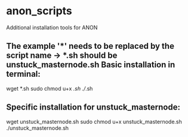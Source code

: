 # anon_scripts
Additional installation tools for ANON


The example '*' needs to be replaced by the script name -> *.sh should be unstuck_masternode.sh
Basic installation in terminal:
-------------------------------
wget *.sh
sudo chmod u+x *.sh
./*.sh


Specific installation for unstuck_masternode:
---------------------------------------------
wget unstuck_masternode.sh
sudo chmod u+x unstuck_masternode.sh
./unstuck_masternode.sh
